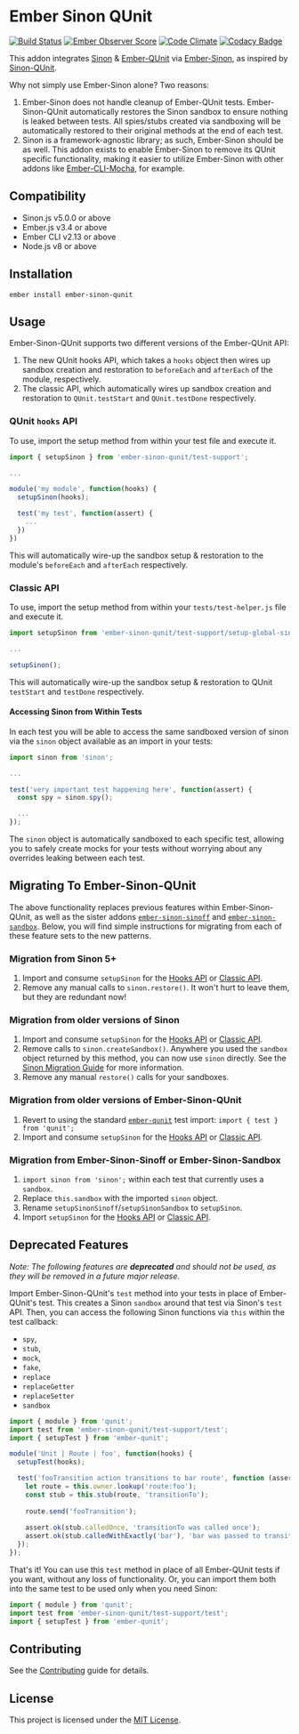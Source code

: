 Ember Sinon QUnit
=================

[![Build Status](https://travis-ci.org/elwayman02/ember-sinon-qunit.svg?branch=master)](https://travis-ci.org/elwayman02/ember-sinon-qunit)
[![Ember Observer Score](http://emberobserver.com/badges/ember-sinon-qunit.svg)](http://emberobserver.com/addons/ember-sinon-qunit)
[![Code Climate](https://codeclimate.com/github/elwayman02/ember-sinon-qunit/badges/gpa.svg)](https://codeclimate.com/github/elwayman02/ember-sinon-qunit)
[![Codacy Badge](https://api.codacy.com/project/badge/8c6fbb028801423fbd4b1bfe17c9b1a0)](https://www.codacy.com/app/hawker-jordan/ember-sinon-qunit)

This addon integrates [Sinon](http://jhawk.co/sinonjs) & [Ember-QUnit](http://jhawk.co/ember-qunit) 
via [Ember-Sinon](http://jhawk.co/ember-sinon), as inspired by [Sinon-QUnit](http://jhawk.co/sinon-qunit).

Why not simply use Ember-Sinon alone? Two reasons:

1. Ember-Sinon does not handle cleanup of Ember-QUnit tests. Ember-Sinon-QUnit automatically 
restores the Sinon sandbox to ensure nothing is leaked between tests. All spies/stubs created
via sandboxing will be automatically restored to their original methods at the end of each test.
2. Sinon is a framework-agnostic library; as such, Ember-Sinon should be as well. This addon exists to enable
Ember-Sinon to remove its QUnit specific functionality, making it easier to utilize Ember-Sinon 
with other addons like [Ember-CLI-Mocha](http://jhawk.co/ember-cli-mocha), for example.


Compatibility
------------------------------------------------------------------------------

* Sinon.js v5.0.0 or above
* Ember.js v3.4 or above
* Ember CLI v2.13 or above
* Node.js v8 or above


Installation
------------------------------------------------------------------------------

```
ember install ember-sinon-qunit
```

Usage
------------------------------------------------------------------------------

Ember-Sinon-QUnit supports two different versions of the Ember-QUnit API:

1. The new QUnit hooks API, which takes a `hooks` object then wires up sandbox 
creation and restoration to `beforeEach` and `afterEach` of the module, respectively.
1. The classic API, which automatically wires up sandbox creation and restoration 
to `QUnit.testStart` and `QUnit.testDone` respectively.

### QUnit `hooks` API

To use, import the setup method from within your test file and execute it.

```js
import { setupSinon } from 'ember-sinon-qunit/test-support';

...

module('my module', function(hooks) {
  setupSinon(hooks);

  test('my test', function(assert) {
    ...
  })
})
```

This will automatically wire-up the sandbox setup & restoration to the module's `beforeEach` and `afterEach` respectively.

### Classic API

To use, import the setup method from within your `tests/test-helper.js` file and execute it.

```js
import setupSinon from 'ember-sinon-qunit/test-support/setup-global-sinon';

...

setupSinon();
```

This will automatically wire-up the sandbox setup & restoration to QUnit `testStart` and `testDone` respectively.

#### Accessing Sinon from Within Tests

In each test you will be able to access the same sandboxed version of sinon via the `sinon` object available as an import in your tests:

```js
import sinon from 'sinon';

...

test('very important test happening here', function(assert) {
  const spy = sinon.spy();

  ...
});
```

The `sinon` object is automatically sandboxed to each specific test, allowing you to 
safely create mocks for your tests without worrying about any overrides leaking between each test.

Migrating To Ember-Sinon-QUnit
------------------------------------------------------------------------------

The above functionality replaces previous features within Ember-Sinon-QUnit, 
as well as the sister addons [`ember-sinon-sinoff`](https://github.com/scalvert/ember-sinon-sinoff) 
and [`ember-sinon-sandbox`](https://github.com/scalvert/ember-sinon-sandbox). 
Below, you will find simple instructions for migrating from each of these feature sets to the new patterns.

### Migration from Sinon 5+

1. Import and consume `setupSinon` for the [Hooks API](#qunit-hooks-api) or [Classic API](#classic-api).
1. Remove any manual calls to `sinon.restore()`. It won't hurt to leave them, but they are redundant now!

### Migration from older versions of Sinon

1. Import and consume `setupSinon` for the [Hooks API](#qunit-hooks-api) or [Classic API](#classic-api).
1. Remove calls to `sinon.createSandbox()`. Anywhere you used the `sandbox` object returned by this method, 
you can now use `sinon` directly. See the [Sinon Migration Guide](https://sinonjs.org/guides/migrating-to-5.0) 
for more information.
1. Remove any manual `restore()` calls for your sandboxes.

### Migration from older versions of Ember-Sinon-QUnit

1. Revert to using the standard [`ember-qunit`](https://github.com/emberjs/ember-qunit) test import: 
`import { test } from 'qunit';`
1. Import and consume `setupSinon` for the [Hooks API](#qunit-hooks-api) or [Classic API](#classic-api).

### Migration from Ember-Sinon-Sinoff or Ember-Sinon-Sandbox

1. `import sinon from 'sinon';` within each test that currently uses a `sandbox`.
1. Replace `this.sandbox` with the imported `sinon` object.
1. Rename `setupSinonSinoff`/`setupSinonSandbox` to `setupSinon`.
1. Import `setupSinon` for the [Hooks API](#qunit-hooks-api) or [Classic API](#classic-api).

Deprecated Features
------------------------------------------------------------------------------

*Note: The following features are **deprecated** and should not be used, as they will be removed in a future major release.*

Import Ember-Sinon-QUnit's `test` method into your tests in place of Ember-QUnit's test. This creates a Sinon `sandbox`
around that test via Sinon's `test` API. Then, you can access the following Sinon functions via `this` within the test callback:
* `spy`, 
* `stub`, 
* `mock`, 
* `fake`,
* `replace`
* `replaceGetter`
* `replaceSetter`
* `sandbox`

```javascript
import { module } from 'qunit';
import test from 'ember-sinon-qunit/test-support/test';
import { setupTest } from 'ember-qunit';

module('Unit | Route | foo', function(hooks) {
  setupTest(hooks);

  test('fooTransition action transitions to bar route', function (assert) {
    let route = this.owner.lookup('route:foo');
    const stub = this.stub(route, 'transitionTo');
    
    route.send('fooTransition');
    
    assert.ok(stub.calledOnce, 'transitionTo was called once');
    assert.ok(stub.calledWithExactly('bar'), 'bar was passed to transitionTo');
  });
});
```

That's it! You can use this `test` method in place of all Ember-QUnit tests if you want, without any 
loss of functionality. Or, you can import them both into the same test to be used only when you need Sinon:

```javascript
import { module } from 'qunit';
import test from 'ember-sinon-qunit/test-support/test';
import { setupTest } from 'ember-qunit';
```

Contributing
------------------------------------------------------------------------------

See the [Contributing](CONTRIBUTING.md) guide for details.


License
------------------------------------------------------------------------------

This project is licensed under the [MIT License](LICENSE.md).
